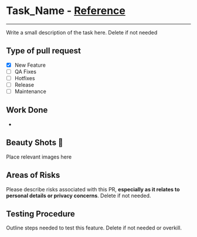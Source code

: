 # Task_Name - [Reference](ASANA_LINK_HERE)
---
Write a small description of the task here. Delete if not needed

## Type of pull request
- [x] New Feature
- [ ] QA Fixes
- [ ] Hotfixes
- [ ] Release
- [ ] Maintenance

## Work Done
-

## Beauty Shots 💃
Place relevant images here

## Areas of Risks
Please describe risks associated with this PR, **especially as it relates to personal details or privacy concerns**. Delete if not needed.

## Testing Procedure
Outline steps needed to test this feature. Delete if not needed or overkill.
